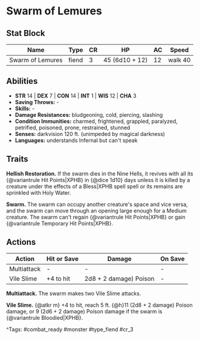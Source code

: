# Swarm of Lemures

## Stat Block

| Name | Type | CR | HP | AC | Speed |
|------|------|----|----|----|-------|
| Swarm of Lemures | fiend | 3 | 45 (6d10 + 12) | 12 | walk 40 |

## Abilities

- **STR** 14 | **DEX** 7 | **CON** 14 | **INT** 1 | **WIS** 12 | **CHA** 3
- **Saving Throws:** -  
- **Skills:** -  
- **Damage Resistances:** bludgeoning, cold, piercing, slashing  
- **Condition Immunities:** charmed, frightened, grappled, paralyzed, petrified, poisoned, prone, restrained, stunned  
- **Senses:** darkvision 120 ft. (unimpeded by magical darkness)  
- **Languages:** understands Infernal but can't speak

## Traits

**Hellish Restoration.** If the swarm dies in the Nine Hells, it revives with all its {@variantrule Hit Points|XPHB} in {@dice 1d10} days unless it is killed by a creature under the effects of a Bless|XPHB spell spell or its remains are sprinkled with Holy Water.

**Swarm.** The swarm can occupy another creature's space and vice versa, and the swarm can move through an opening large enough for a Medium creature. The swarm can't regain {@variantrule Hit Points|XPHB} or gain {@variantrule Temporary Hit Points|XPHB}.


## Actions

| Action | Hit or Save | Damage | On Save |
|--------|--------------|--------|----------|
| Multiattack | - | - | - |
| Vile Slime | +4 to hit | 2d8 + 2 damage) Poison | - |

**Multiattack.** The swarm makes two Vile Slime attacks.

**Vile Slime.** {@atkr m} +4 to hit, reach 5 ft. {@h}11 (2d8 + 2 damage) Poison damage, or 9 (2d6 + 2 damage) Poison damage if the swarm is {@variantrule Bloodied|XPHB}.


^Tags: #combat_ready #monster #type_fiend #cr_3